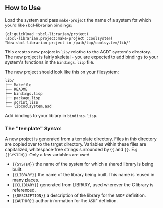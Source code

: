 
## How to Use

Load the system and pass `make-project` the name of a system for which
you'd like sbcl-librarian bindings:

    (ql:quickload :sbcl-librarian/project)
    (sbcl-librarian.project:make-project :coolsystem)
    "New sbcl-librarian project in /path/top/coolsystem/lib/" 
    
    
This creates new project in `lib/` relative to the ASDF
system's directory. The new project is fairly skeletal - you are
expected to add bindings to your system's functions in the
`bindings.lisp` file.

The new project should look like this on your filesystem:

    lib/
    ├── Makefile
    ├── README
    ├── bindings.lisp
    ├── package.lisp
    ├── script.lisp
    └── libcoolsystem.asd
    
Add bindings to your library in `bindings.lisp`.

### The "template" Syntax

A new project is generated from a template directory. Files in this
directory are copied over to the target directory. Variables within
these files are capitalized, whitespace-free strings surrounded by
`{{` and `}}`.  E.g `{{SYSTEM}}`. Only a few variables are used

- `{{SYSTEM}}` the name of the system for which a shared library is being built.
- `{{LIBRARY}}` the name of the library being built. This name is reused in many places.
- `{{CLIBRARY}}` generated from LIBRARY, used wherever the C library is referenced. 
- `{{DESCRIPTION}}` a description of the library for the `ASDF` definition.
- `{{AUTHOR}}` author information for the `ASDF` defintion.


